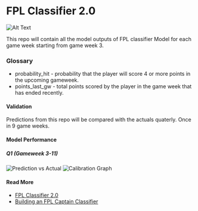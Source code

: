 # FPL Classifier 2.0
![Alt Text](https://media.giphy.com/media/BmmfETghGOPrW/giphy.gif)

This repo will contain all the model outputs of FPL classifier Model for each game week starting from game week 3. 

### Glossary

  - probability_hit - probability that the player will score 4 or more points in the upcoming gameweek.
  - points_last_gw - total points scored by the player in the game week that has ended recently. 

#### Validation

  Predictions from this repo will be compared with the actuals quaterly. Once in 9 game weeks. 

#### Model Performance

##### Q1 (Gameweek 3-11)

![Prediction vs Actual](ModelPerformanceQ1-Table.png)
![Calibration Graph](ModelPerformanceQ1-Graph.png)

  

#### Read More
- [FPL Classifier 2.0 ](https://medium.com/datacomics/fpl-classifier-2-0-208d9e1e04da)
- [Building an FPL Captain Classifier](https://medium.com/datacomics/building-an-fpl-captain-classifier-cf4ee343ebcc) 




 


